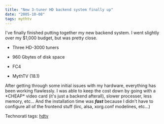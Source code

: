 ```yaml
---
title: "New 3-tuner HD backend system finally up"
date: "2005-10-08"
tags: mythtv
---
```


I've finally finished putting together my new backend system. I went slightly over my $1,000 budget, but was pretty close.  

  
- Three HD-3000 tuners  
    
- 960 Gbytes of disk space  
    
- FC4  
    
- MythTV (18.1)  
    

  
After getting through some initial issues with my hardware, everything has been working flawlessly. I was able to keep the cost down by going with a \*CHEAP\* video card (it's just a backend afterall), slower processer, less memory, etc... And the installation time was **_fast_** because I didn't have to configure all of the frontend stuff (lirc, alsa, xorg.conf modelines, etc...)  
  
Technorati tags: [hdtv](http://technorati.com/tag/hdtv)
